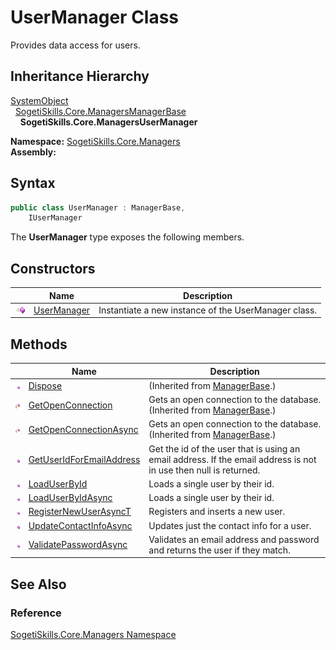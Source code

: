 UserManager Class
=================
Provides data access for users.


Inheritance Hierarchy
---------------------
[SystemObject][1]  
  [SogetiSkills.Core.ManagersManagerBase][2]  
    **SogetiSkills.Core.ManagersUserManager**  

**Namespace:** [SogetiSkills.Core.Managers][3]  
**Assembly:**

Syntax
------

```csharp
public class UserManager : ManagerBase, 
	IUserManager
```

The **UserManager** type exposes the following members.


Constructors
------------

                 | Name             | Description                                          
---------------- | ---------------- | ---------------------------------------------------- 
![Public method] | [UserManager][4] | Instantiate a new instance of the UserManager class. 


Methods
-------

                    | Name                          | Description                                                                                                      
------------------- | ----------------------------- | ---------------------------------------------------------------------------------------------------------------- 
![Public method]    | [Dispose][5]                  | (Inherited from [ManagerBase][2].)                                                                               
![Protected method] | [GetOpenConnection][6]        | Gets an open connection to the database. (Inherited from [ManagerBase][2].)                                      
![Protected method] | [GetOpenConnectionAsync][7]   | Gets an open connection to the database. (Inherited from [ManagerBase][2].)                                      
![Public method]    | [GetUserIdForEmailAddress][8] | Get the id of the user that is using an email address. If the email address is not in use then null is returned. 
![Public method]    | [LoadUserById][9]             | Loads a single user by their id.                                                                                 
![Public method]    | [LoadUserByIdAsync][10]       | Loads a single user by their id.                                                                                 
![Public method]    | [RegisterNewUserAsyncT][11]   | Registers and inserts a new user.                                                                                
![Public method]    | [UpdateContactInfoAsync][12]  | Updates just the contact info for a user.                                                                        
![Public method]    | [ValidatePasswordAsync][13]   | Validates an email address and password and returns the user if they match.                                      


See Also
--------

### Reference
[SogetiSkills.Core.Managers Namespace][3]  

[1]: http://msdn.microsoft.com/en-us/library/e5kfa45b
[2]: ../ManagerBase/README.md
[3]: ../README.md
[4]: _ctor.md
[5]: ../ManagerBase/Dispose.md
[6]: ../ManagerBase/GetOpenConnection.md
[7]: ../ManagerBase/GetOpenConnectionAsync.md
[8]: GetUserIdForEmailAddress.md
[9]: LoadUserById.md
[10]: LoadUserByIdAsync.md
[11]: RegisterNewUserAsync__1.md
[12]: UpdateContactInfoAsync.md
[13]: ValidatePasswordAsync.md
[Public method]: ../../_icons/pubmethod.gif "Public method"
[Protected method]: ../../_icons/protmethod.gif "Protected method"